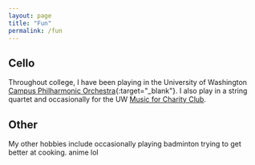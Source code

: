 ```yaml
---
layout: page
title: "Fun"
permalink: /fun
---
```


## Cello

Throughout college, I have been playing in the University of Washington [Campus Philharmonic Orchestra](https://music.washington.edu/ensembles/campus-philharmonia-orchestras){:target="_blank"}. I also play in a string quartet and occasionally for the UW [Music for Charity Club](https://muscharity.wordpress.com/).

## Other

My other hobbies include occasionally playing badminton trying to get better at cooking.
anime lol